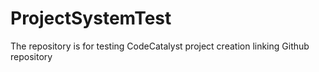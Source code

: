 # ProjectSystemTest
The repository is for testing CodeCatalyst project creation linking Github repository
